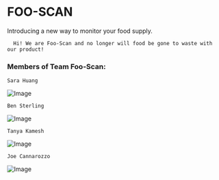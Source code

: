 # FOO-SCAN 

Introducing a new way to monitor your food supply.


      Hi! We are Foo-Scan and no longer will food be gone to waste with our product! 




 ### Members of Team Foo-Scan:



    Sara Huang
![Image](https://scontent-lga3-1.xx.fbcdn.net/hphotos-frc3/v/t1.0-9/601680_10200116179215939_201768039_n.jpg?oh=98afda85d24f94bc4762b61df54336c1&oe=56C84A20)

    Ben Sterling
![Image](https://scontent-lga3-1.xx.fbcdn.net/hphotos-xpa1/v/t1.0-9/167065_1376418109891_1986005_n.jpg?oh=2307deb600b8f4aecf069fcde2864596&oe=5689B34B)

    Tanya Kamesh
![Image](https://scontent-lga3-1.xx.fbcdn.net/hphotos-xtf1/v/t1.0-9/11401282_889395897800144_3417433616238362106_n.jpg?oh=2543f0c3be161c44000ade1dcad694f2&oe=56897109)

    Joe Cannarozzo
![Image](https://scontent-lga3-1.xx.fbcdn.net/hphotos-xtp1/v/t1.0-9/1610977_1000599859972677_7089477996923077826_n.jpg?oh=b24c120fcc1f3d95376c683aaaf721d1&oe=56CA8780)

